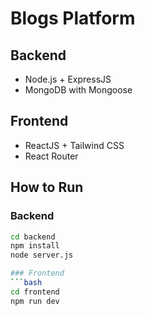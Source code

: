 # Blogs Platform

## Backend
- Node.js + ExpressJS
- MongoDB with Mongoose

## Frontend
- ReactJS + Tailwind CSS
- React Router

## How to Run

### Backend
```bash
cd backend
npm install
node server.js

### Frontend
```bash
cd frontend
npm run dev

